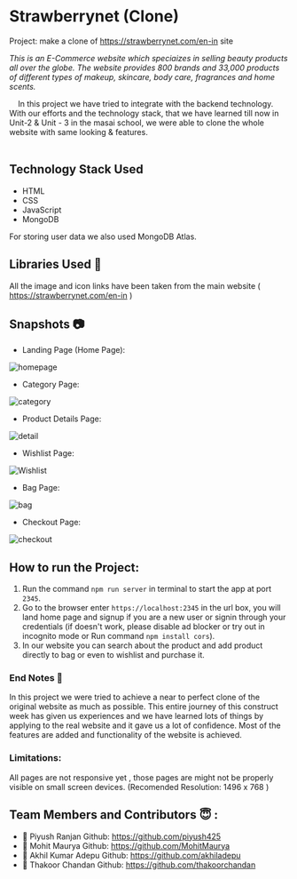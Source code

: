 # Strawberrynet (Clone)

Project: make a clone of https://strawberrynet.com/en-in site

_This is an E-Commerce website which speciaizes in selling beauty products all over the globe. The website provides 800 brands and 33,000 products of different types of makeup, skincare, body care, fragrances and home scents._

&nbsp;&nbsp;&nbsp;&#160;In this project we have tried to integrate with the backend technology. With our efforts and the technology stack, that we have learned till now in Unit-2 & Unit - 3 in the masai school, we were able to clone the whole website with same looking & features. <br><br>

## Technology Stack Used

- HTML
- CSS
- JavaScript
- MongoDB

For storing user data we also used MongoDB Atlas.

## Libraries Used 🌟

All the image and icon links have been taken from the main website ( https://strawberrynet.com/en-in )

## Snapshots 📷

- Landing Page (Home Page):

![homepage](https://user-images.githubusercontent.com/78302050/133873519-597416a9-1b83-403d-85a5-22631ce6b44e.png)



- Category Page:

![category](https://user-images.githubusercontent.com/78302050/133873505-c716068b-f022-444b-8f35-840b2f63e163.png)


- Product Details Page:

![detail](https://user-images.githubusercontent.com/78302050/133873495-9a58b48c-19ac-4584-ab24-c9364fb361cb.png)


- Wishlist Page:

![Wishlist](https://user-images.githubusercontent.com/78302050/133873469-3e7f2bb1-74c5-4386-9254-45f4123ddb0f.png)

- Bag Page:

![bag](https://user-images.githubusercontent.com/78302050/133873454-f8f9cbbc-d89f-433e-aa72-3d9c7204b221.png)


- Checkout Page:

![checkout](https://user-images.githubusercontent.com/78302050/133873395-fcde0c07-55a7-4779-88a5-07262e909330.png)


## How to run the Project:

1. Run the command `npm run server` in terminal to start the app at port `2345`.
2. Go to the browser enter `https://localhost:2345` in the url box, you will land home page and signup if you are a new user or signin through your credentials (if doesn't work, please disable ad blocker or try out in incognito mode or Run command `npm install cors`).
3. In our website you can search about the product and add product directly to bag or even to wishlist and purchase it.

### End Notes 📑

In this project we were tried to achieve a near to perfect clone of the original website as much as possible. This entire journey of this construct week has given us experiences and we have learned lots of things by applying to the real website and it gave us a lot of confidence. Most of the features are added and functionality of the website is achieved.

### Limitations:

All pages are not responsive yet , those pages are might not be properly visible on small screen devices.
(Recomended Resolution: 1496 x 768 )

## Team Members and Contributors 😇 :

- 👤  Piyush Ranjan
  Github: https://github.com/piyush425
- 👤 Mohit Maurya
  Github: https://github.com/MohitMaurya
- 👤 Akhil Kumar Adepu 
  Github: https://github.com/akhiladepu 
- 👤 Thakoor Chandan
  Github: https://github.com/thakoorchandan
